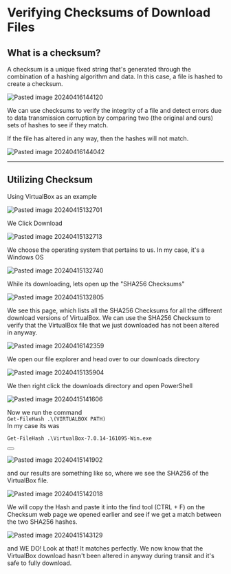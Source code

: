 # Verifying Checksums of Download Files


## What is a checksum?

A checksum is a unique fixed string that's generated through the combination of a hashing algorithm and data. In this case, a file is hashed to create a checksum. 

![Pasted image 20240416144120](https://github.com/AlexandraSchuch/alexandraschuch.github.io/assets/144488134/a0dcd505-fbea-44ca-85eb-78fb29ae57b0)

We can use checksums to verify the integrity of a file and detect errors due to data transmission corruption by comparing two (the original and ours) sets of hashes to see if they match. 

If the file has altered in any way, then the hashes will not match.

![Pasted image 20240416144042](https://github.com/AlexandraSchuch/alexandraschuch.github.io/assets/144488134/e577abc6-80a5-438b-bc74-7dd562a2b959)

***
## Utilizing Checksum

Using VirtualBox as an example

![Pasted image 20240415132701](https://github.com/AlexandraSchuch/alexandraschuch.github.io/assets/144488134/5bd0831b-14f4-487c-8c80-6ca5c662c038)

We Click Download

![Pasted image 20240415132713](https://github.com/AlexandraSchuch/alexandraschuch.github.io/assets/144488134/4712c857-e2f4-4ab8-abb5-7ec4ca285c6f)

We choose the operating system that pertains to us. In my case, it's a Windows OS 

![Pasted image 20240415132740](https://github.com/AlexandraSchuch/alexandraschuch.github.io/assets/144488134/a9baf301-70b5-4e25-b346-a24fb3a36e25)

While its downloading, lets open up the "SHA256 Checksums"

![Pasted image 20240415132805](https://github.com/AlexandraSchuch/alexandraschuch.github.io/assets/144488134/ba6fec09-4631-4707-acca-fc7b1785e1fa)

We see this page, which lists all the SHA256 Checksums for all the different download versions of VirtualBox. We can use the SHA256 Checksum to verify that the VirtualBox file that we just downloaded has not been altered in anyway.

![Pasted image 20240416142359](https://github.com/AlexandraSchuch/alexandraschuch.github.io/assets/144488134/6d8b16c5-6a60-4a6a-9f34-77e01e54cf2f)

We open our file explorer and head over to our downloads directory

![Pasted image 20240415135904](https://github.com/AlexandraSchuch/alexandraschuch.github.io/assets/144488134/cbd5a8a1-f9e4-44a1-8047-51686c19a254)

We then right click the downloads directory and open PowerShell

![Pasted image 20240415141606](https://github.com/AlexandraSchuch/alexandraschuch.github.io/assets/144488134/f7c76147-0895-44f3-b3e1-03539cba18c8)

Now we run the command 
<br>
`Get-FileHash .\(VIRTUALBOX PATH)`
<br> 
In my case its was

<pre><code>Get-FileHash .\VirtualBox-7.0.14-161095-Win.exe </pre></code> <button aria-label="copy" data-title-succeed="Copied!" data-original-title="" title=""><i class="far fa-clipboard"></i></button>

![Pasted image 20240415141902](https://github.com/AlexandraSchuch/alexandraschuch.github.io/assets/144488134/12e85150-2041-49de-b64e-5cd12d621583)

and our results are something like so, where we see the SHA256 of the VirtualBox file.

![Pasted image 20240415142018](https://github.com/AlexandraSchuch/alexandraschuch.github.io/assets/144488134/515dac9d-83e1-4c23-9a61-8dec92b8b9ee)

We will copy the Hash and paste it into the find tool (CTRL + F) on the Checksum web page we opened earlier and see if we get a match between the two SHA256 hashes.

![Pasted image 20240415143129](https://github.com/AlexandraSchuch/alexandraschuch.github.io/assets/144488134/c708e406-57d6-4703-a36f-138000ef47b6)

and WE DO! Look at that! It matches perfectly. We now know that the VirtualBox download hasn't been altered in anyway during transit and it's safe to fully download.
